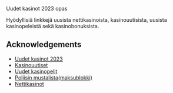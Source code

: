 
Uudet kasinot 2023 opas

Hyödyllisiä linkkejä uusista nettikasinoista, kasinouutisista, uusista kasinopeleistä sekä kasinobonuksista.


## Acknowledgements

 - [Uudet kasinot 2023](https://cazimoon.com/uudet-kasinot-2023/)
 - [Kasinouutiset](https://cazimoon.com/kasinouutiset/)
 - [Uudet kasinopelit](https://cazimoon.com/kasinopelit/)
 - [Poliisin mustalista(maksublokki)](poliisi.fi/maksuliikenne-estot/)
 - [Nettikasinot](https://cazimoon.com/)
 
